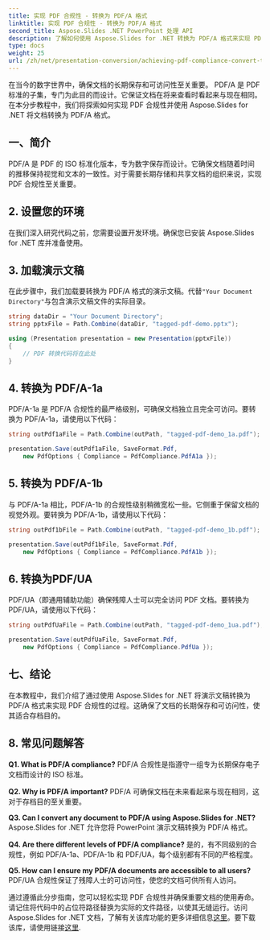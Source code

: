 ```yaml
---
title: 实现 PDF 合规性 - 转换为 PDF/A 格式
linktitle: 实现 PDF 合规性 - 转换为 PDF/A 格式
second_title: Aspose.Slides .NET PowerPoint 处理 API
description: 了解如何使用 Aspose.Slides for .NET 转换为 PDF/A 格式来实现 PDF 合规性。确保文档的寿命和可访问性。
type: docs
weight: 25
url: /zh/net/presentation-conversion/achieving-pdf-compliance-convert-to-pdf-a-format/
---
```


在当今的数字世界中，确保文档的长期保存和可访问性至关重要。 PDF/A 是 PDF 标准的子集，专门为此目的而设计。它保证文档在将来查看时看起来与现在相同。在本分步教程中，我们将探索如何实现 PDF 合规性并使用 Aspose.Slides for .NET 将文档转换为 PDF/A 格式。

## 一、简介

PDF/A 是 PDF 的 ISO 标准化版本，专为数字保存而设计。它确保文档随着时间的推移保持视觉和文本的一致性。对于需要长期存储和共享文档的组织来说，实现 PDF 合规性至关重要。

## 2. 设置您的环境

在我们深入研究代码之前，您需要设置开发环境。确保您已安装 Aspose.Slides for .NET 库并准备使用。

## 3. 加载演示文稿

在此步骤中，我们加载要转换为 PDF/A 格式的演示文稿。代替`"Your Document Directory"`与包含演示文稿文件的实际目录。

```csharp
string dataDir = "Your Document Directory";
string pptxFile = Path.Combine(dataDir, "tagged-pdf-demo.pptx");

using (Presentation presentation = new Presentation(pptxFile))
{
    // PDF 转换代码将在此处
}
```

## 4. 转换为 PDF/A-1a

PDF/A-1a 是 PDF/A 合规性的最严格级别，可确保文档独立且完全可访问。要转换为 PDF/A-1a，请使用以下代码：

```csharp
string outPdf1aFile = Path.Combine(outPath, "tagged-pdf-demo_1a.pdf");

presentation.Save(outPdf1aFile, SaveFormat.Pdf,
    new PdfOptions { Compliance = PdfCompliance.PdfA1a });
```

## 5. 转换为 PDF/A-1b

与 PDF/A-1a 相比，PDF/A-1b 的合规性级别稍微宽松一些。它侧重于保留文档的视觉外观。要转换为 PDF/A-1b，请使用以下代码：

```csharp
string outPdf1bFile = Path.Combine(outPath, "tagged-pdf-demo_1b.pdf");

presentation.Save(outPdf1bFile, SaveFormat.Pdf,
    new PdfOptions { Compliance = PdfCompliance.PdfA1b });
```

## 6. 转换为PDF/UA

PDF/UA（即通用辅助功能）确保残障人士可以完全访问 PDF 文档。要转换为 PDF/UA，请使用以下代码：

```csharp
string outPdfUaFile = Path.Combine(outPath, "tagged-pdf-demo_1ua.pdf");

presentation.Save(outPdfUaFile, SaveFormat.Pdf,
    new PdfOptions { Compliance = PdfCompliance.PdfUa });
```

## 七、结论

在本教程中，我们介绍了通过使用 Aspose.Slides for .NET 将演示文稿转换为 PDF/A 格式来实现 PDF 合规性的过程。这确保了文档的长期保存和可访问性，使其适合存档目的。

## 8. 常见问题解答

**Q1. What is PDF/A compliance?**
PDF/A 合规性是指遵守一组专为长期保存电子文档而设计的 ISO 标准。

**Q2. Why is PDF/A important?**
PDF/A 可确保文档在未来看起来与现在相同，这对于存档目的至关重要。

**Q3. Can I convert any document to PDF/A using Aspose.Slides for .NET?**
Aspose.Slides for .NET 允许您将 PowerPoint 演示文稿转换为 PDF/A 格式。

**Q4. Are there different levels of PDF/A compliance?**
是的，有不同级别的合规性，例如 PDF/A-1a、PDF/A-1b 和 PDF/UA，每个级别都有不同的严格程度。

**Q5. How can I ensure my PDF/A documents are accessible to all users?**
PDF/UA 合规性保证了残障人士的可访问性，使您的文档可供所有人访问。

通过遵循此分步指南，您可以轻松实现 PDF 合规性并确保重要文档的使用寿命。请记住将代码中的占位符路径替换为实际的文件路径，以使其无缝运行。访问 Aspose.Slides for .NET 文档，了解有关该库功能的更多详细信息[这里](https://reference.aspose.com/slides/net/)。要下载该库，请使用链接[这里](https://releases.aspose.com/slides/net/).